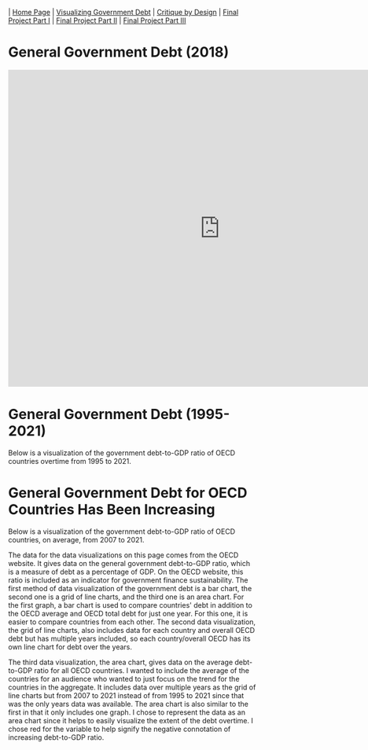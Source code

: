 | [Home Page](README.md) | [Visualizing Government Debt](visualizing-government-debt.md) | [Critique by Design](critique-by-design.md) | [Final Project Part I](final-project-part-one.md) | [Final Project Part II](final-project-part-two.md) | [Final Project Part III](final-project-part-three)


# General Government Debt (2018)
<iframe src="https://data.oecd.org/chart/6XVq" width="860" height="645" style="border: 0" mozallowfullscreen="true" webkitallowfullscreen="true" allowfullscreen="true"><a href="https://data.oecd.org/chart/6XVq" target="_blank">OECD Chart: General government debt, Total, % of GDP, Annual, 2018</a></iframe>


# General Government Debt (1995-2021)
Below is a visualization of the government debt-to-GDP ratio of OECD countries overtime from 1995 to 2021.
<div class="flourish-embed flourish-chart" data-src="visualisation/12578678"><script src="https://public.flourish.studio/resources/embed.js"></script></div>

# General Government Debt for OECD Countries Has Been Increasing
Below is a visualization of the government debt-to-GDP ratio of OECD countries, on average, from 2007 to 2021.
<div class="flourish-embed flourish-chart" data-src="visualisation/12596087"><script src="https://public.flourish.studio/resources/embed.js"></script></div>

The data for the data visualizations on this page comes from the OECD website. It gives data on the  general government debt-to-GDP ratio, which is a measure of debt as a percentage of GDP.  On the OECD website, this ratio is included as an indicator for government finance sustainability. The first method of data visualization of the government debt is a bar chart, the second one is a grid of line charts, and the third one is an area chart. For the first graph, a bar chart is used to compare countries' debt in addition to the OECD average and OECD total debt for just one year. For this one, it is easier to compare countries from each other. The second data visualization,  the grid of line charts, also includes data for each country and overall OECD debt but has multiple years included, so each country/overall OECD has its own line chart for debt over the years. 

The third data visualization, the area chart, gives data on the average debt-to-GDP ratio for all OECD countries. I wanted to include the average of the countries for an audience who wanted to just focus on the trend for the countries in the aggregate.  It includes data over multiple years as the grid of line charts but from 2007 to 2021 instead of from 1995 to 2021 since that was the only years data was available. The area chart is also similar to the first in that it only includes one graph.  I chose to represent the data as an area chart since it helps to easily visualize the extent of the debt overtime.  I chose red for the variable to help signify the negative connotation of increasing debt-to-GDP ratio.

